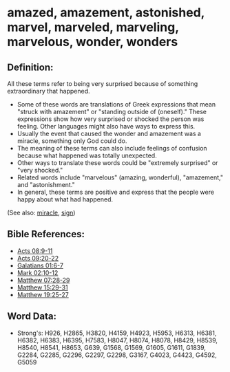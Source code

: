 # amazed, amazement, astonished, marvel, marveled, marveling, marvelous, wonder, wonders #

## Definition: ##

All these terms refer to being very surprised because of something extraordinary that happened.

* Some of these words are translations of Greek expressions that mean "struck with amazement" or "standing outside of (oneself)." These expressions show how very surprised or shocked the person was feeling. Other languages might also have ways to express this.
* Usually the event that caused the wonder and amazement was a miracle, something only God could do.
* The meaning of these terms can also include feelings of confusion because what happened was totally unexpected.
* Other ways to translate these words could be "extremely surprised" or "very shocked."
* Related words include "marvelous" (amazing, wonderful), "amazement," and "astonishment."
* In general, these terms are positive and express that the people were happy about what had happened.

(See also: [miracle](../kt/miracle.md), [sign](../kt/sign.md))

## Bible References: ##

* [Acts 08:9-11](rc://en/tn/help/act/08/09)
* [Acts 09:20-22](rc://en/tn/help/act/09/20)
* [Galatians 01:6-7](rc://en/tn/help/gal/01/06)
* [Mark 02:10-12](rc://en/tn/help/mrk/02/10)
* [Matthew 07:28-29](rc://en/tn/help/mat/07/28)
* [Matthew 15:29-31](rc://en/tn/help/mat/15/29)
* [Matthew 19:25-27](rc://en/tn/help/mat/19/25)

## Word Data: ##

* Strong's: H926, H2865, H3820, H4159, H4923, H5953, H6313, H6381, H6382, H6383, H6395, H7583, H8047, H8074, H8078, H8429, H8539, H8540, H8541, H8653, G639, G1568, G1569, G1605, G1611, G1839, G2284, G2285, G2296, G2297, G2298, G3167, G4023, G4423, G4592, G5059
